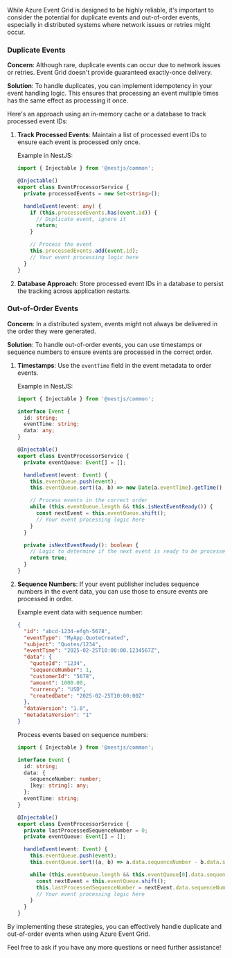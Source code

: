 While Azure Event Grid is designed to be highly reliable, it's important to consider the potential for duplicate events and out-of-order events, especially in distributed systems where network issues or retries might occur.

### Duplicate Events

**Concern**: Although rare, duplicate events can occur due to network issues or retries. Event Grid doesn't provide guaranteed exactly-once delivery.

**Solution**: To handle duplicates, you can implement idempotency in your event handling logic. This ensures that processing an event multiple times has the same effect as processing it once.

Here's an approach using an in-memory cache or a database to track processed event IDs:

1. **Track Processed Events**: Maintain a list of processed event IDs to ensure each event is processed only once.
   
   Example in NestJS:

   ```typescript
   import { Injectable } from '@nestjs/common';

   @Injectable()
   export class EventProcessorService {
     private processedEvents = new Set<string>();

     handleEvent(event: any) {
       if (this.processedEvents.has(event.id)) {
         // Duplicate event, ignore it
         return;
       }

       // Process the event
       this.processedEvents.add(event.id);
       // Your event processing logic here
     }
   }
   ```

2. **Database Approach**: Store processed event IDs in a database to persist the tracking across application restarts.

### Out-of-Order Events

**Concern**: In a distributed system, events might not always be delivered in the order they were generated.

**Solution**: To handle out-of-order events, you can use timestamps or sequence numbers to ensure events are processed in the correct order.

1. **Timestamps**: Use the `eventTime` field in the event metadata to order events.

   Example in NestJS:

   ```typescript
   import { Injectable } from '@nestjs/common';

   interface Event {
     id: string;
     eventTime: string;
     data: any;
   }

   @Injectable()
   export class EventProcessorService {
     private eventQueue: Event[] = [];

     handleEvent(event: Event) {
       this.eventQueue.push(event);
       this.eventQueue.sort((a, b) => new Date(a.eventTime).getTime() - new Date(b.eventTime).getTime());

       // Process events in the correct order
       while (this.eventQueue.length && this.isNextEventReady()) {
         const nextEvent = this.eventQueue.shift();
         // Your event processing logic here
       }
     }

     private isNextEventReady(): boolean {
       // Logic to determine if the next event is ready to be processed
       return true;
     }
   }
   ```

2. **Sequence Numbers**: If your event publisher includes sequence numbers in the event data, you can use those to ensure events are processed in order.

   Example event data with sequence number:

   ```json
   {
     "id": "abcd-1234-efgh-5678",
     "eventType": "MyApp.QuoteCreated",
     "subject": "Quotes/1234",
     "eventTime": "2025-02-25T10:00:00.1234567Z",
     "data": {
       "quoteId": "1234",
       "sequenceNumber": 1,
       "customerId": "5678",
       "amount": 1000.00,
       "currency": "USD",
       "createdDate": "2025-02-25T10:00:00Z"
     },
     "dataVersion": "1.0",
     "metadataVersion": "1"
   }
   ```

   Process events based on sequence numbers:

   ```typescript
   import { Injectable } from '@nestjs/common';

   interface Event {
     id: string;
     data: {
       sequenceNumber: number;
       [key: string]: any;
     };
     eventTime: string;
   }

   @Injectable()
   export class EventProcessorService {
     private lastProcessedSequenceNumber = 0;
     private eventQueue: Event[] = [];

     handleEvent(event: Event) {
       this.eventQueue.push(event);
       this.eventQueue.sort((a, b) => a.data.sequenceNumber - b.data.sequenceNumber);

       while (this.eventQueue.length && this.eventQueue[0].data.sequenceNumber === this.lastProcessedSequenceNumber + 1) {
         const nextEvent = this.eventQueue.shift();
         this.lastProcessedSequenceNumber = nextEvent.data.sequenceNumber;
         // Your event processing logic here
       }
     }
   }
   ```

By implementing these strategies, you can effectively handle duplicate and out-of-order events when using Azure Event Grid.

Feel free to ask if you have any more questions or need further assistance!